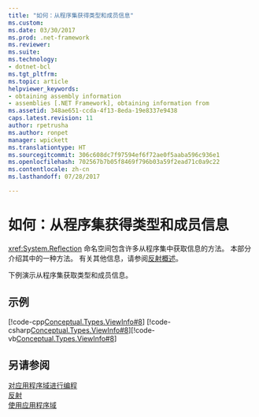 ```yaml
---
title: "如何：从程序集获得类型和成员信息"
ms.custom: 
ms.date: 03/30/2017
ms.prod: .net-framework
ms.reviewer: 
ms.suite: 
ms.technology:
- dotnet-bcl
ms.tgt_pltfrm: 
ms.topic: article
helpviewer_keywords:
- obtaining assembly information
- assemblies [.NET Framework], obtaining information from
ms.assetid: 348ae651-ccda-4f13-8eda-19e8337e9438
caps.latest.revision: 11
author: rpetrusha
ms.author: ronpet
manager: wpickett
ms.translationtype: HT
ms.sourcegitcommit: 306c608dc7f97594ef6f72ae0f5aaba596c936e1
ms.openlocfilehash: 702567b7b05f8469f796b03a59f2ead71c0a9c22
ms.contentlocale: zh-cn
ms.lasthandoff: 07/28/2017

---
```

# <a name="how-to-obtain-type-and-member-information-from-an-assembly"></a>如何：从程序集获得类型和成员信息
<xref:System.Reflection> 命名空间包含许多从程序集中获取信息的方法。 本部分介绍其中的一种方法。 有关其他信息，请参阅[反射概述](../../../docs/framework/reflection-and-codedom/reflection.md)。  
  
 下例演示从程序集获取类型和成员信息。  
  
## <a name="example"></a>示例  
 [!code-cpp[Conceptual.Types.ViewInfo#8](../../../samples/snippets/cpp/VS_Snippets_CLR/conceptual.types.viewinfo/cpp/source6.cpp#8)] [!code-csharp[Conceptual.Types.ViewInfo#8](../../../samples/snippets/csharp/VS_Snippets_CLR/conceptual.types.viewinfo/cs/source6.cs#8)][!code-vb[Conceptual.Types.ViewInfo#8](../../../samples/snippets/visualbasic/VS_Snippets_CLR/conceptual.types.viewinfo/vb/source6.vb#8)]  
  
## <a name="see-also"></a>另请参阅  
 [对应用程序域进行编程](http://msdn.microsoft.com/en-us/bd36055b-56bd-43eb-b4d8-820c37172131)   
 [反射](../../../docs/framework/reflection-and-codedom/reflection.md)   
 [使用应用程序域](../../../docs/framework/app-domains/use.md)

